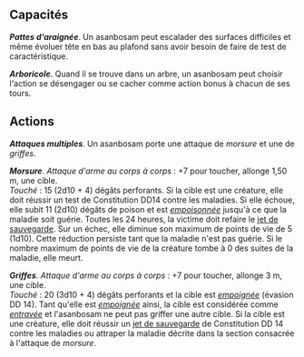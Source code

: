 ## Capacités
_**Pattes d'araignée**_. Un asanbosam peut escalader des surfaces difficiles et même évoluer tête en bas au plafond sans avoir besoin de faire de test de caractéristique.

_**Arboricole**_. Quand il se trouve dans un arbre, un asanbosam peut choisir l'action se désengager ou se cacher comme action bonus à chacun de ses tours.

## Actions
_**Attaques multiples**_. Un asanbosam porte une attaque de _morsure_ et une de _griffes_.

_**Morsure**_. _Attaque d'arme au corps à corps_ : +7 pour toucher, allonge 1,50 m, une cible.  
_Touché_ : 15 (2d10 + 4) dégâts perforants. Si la cible est une créature, elle doit réussir un test de Constitution DD14 contre les maladies. Si elle échoue, elle subit 11 (2d10) dégâts de poison et est [_empoisonnée_](/gerer-la-sante-du-personnage/#empoisonne) jusqu'à ce que la maladie soit guérie. Toutes les 24 heures, la victime doit refaire le [jet de sauvegarde](/utiliser-les-caracteristiques/#jets-de-sauvegarde). Sur un échec, elle diminue son maximum de points de vie de 5 (1d10). Cette réduction persiste tant que la maladie n'est pas guérie. Si le nombre maximum de points de vie de la créature tombe à 0 des suites de la maladie, elle meurt.

_**Griffes**_. _Attaque d'arme au corps à corps_ : +7 pour toucher, allonge 3 m, une cible.  
_Touché_ : 20 (3d10 + 4) dégâts perforants et la cible est [_empoignée_](/gerer-la-sante-du-personnage/#empoigne) (évasion DD 14). Tant qu'elle est [_empoignée_](/gerer-la-sante-du-personnage/#empoigne) ainsi, la cible est considérée comme [_entravée_](/gerer-la-sante-du-personnage/#entrave) et l'asanbosam ne peut pas griffer une autre cible. Si la cible est une créature, elle doit réussir un [jet de sauvegarde](/utiliser-les-caracteristiques/#jets-de-sauvegarde) de Constitution DD 14 contre les maladies ou attraper la maladie décrite dans la section consacrée à l'attaque de _morsure_.

